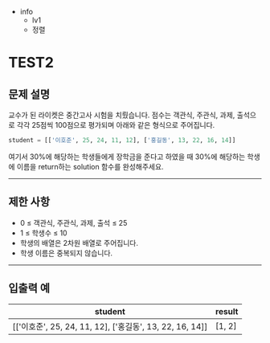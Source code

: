 - info
    - lv1
    - 정렬

# TEST2

## 문제 설명

교수가 된 라이켓은 중간고사 시험을 치뤘습니다. 점수는 객관식, 주관식, 과제, 출석으로 각각 25점씩 100점으로 평가되며 아래와 같은 형식으로 주어집니다. 

```py
student = [['이호준', 25, 24, 11, 12], ['홍길동', 13, 22, 16, 14]]
```

여기서 30%에 해당하는 학생들에게 장학금을 준다고 하였을 때 30%에 해당하는 학생에 이름을 return하는 solution 함수를 완성해주세요. 

---

## 제한 사항

- 0 ≤ 객관식, 주관식, 과제, 출석 ≤ 25
- 1 ≤ 학생수 ≤ 10
- 학생의 배열은 2차원 배열로 주어집니다.
- 학생 이름은 중복되지 않습니다.

---

## 입출력 예

| student                                  | result  |
| ---------------------------------------- | ------- |
| [['이호준', 25, 24, 11, 12], ['홍길동', 13, 22, 16, 14]] | [1, 2] |